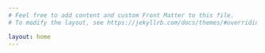 ```yaml
---
# Feel free to add content and custom Front Matter to this file.
# To modify the layout, see https://jekyllrb.com/docs/themes/#overriding-theme-defaults

layout: home
---
```

<!-- Global site tag (gtag.js) - Google Analytics -->
<script async src="https://www.googletagmanager.com/gtag/js?id=G-KFBKG370MN"></script>
<script>
  window.dataLayer = window.dataLayer || [];
  function gtag(){dataLayer.push(arguments);}
  gtag('js', new Date());
  gtag('config', 'G-KFBKG370MN');
</script>

